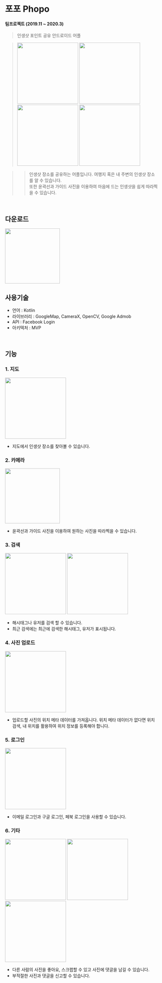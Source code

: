 포포 Phopo
===========
#### 팀프로젝트 (2019.11 ~ 2020.3)
> 인생샷 포인트 공유 안드로이드 어플<br/>

><p>
>  <img width="200" src="https://user-images.githubusercontent.com/51042849/77408893-c6568800-6dfb-11ea-9852-1e6808c64e28.jpg">  
 > <img width="200" src="https://user-images.githubusercontent.com/51042849/77408914-cf475980-6dfb-11ea-94eb-e7a4003ae265.jpg">
 > <img width="200" src="https://user-images.githubusercontent.com/51042849/77408931-d79f9480-6dfb-11ea-9686-a5d19cfce0b4.png">
>  <img width="200" src="https://user-images.githubusercontent.com/51042849/77408958-dec6a280-6dfb-11ea-99ac-ca04e076537c.jpg">
></p>

>>인생샷 장소를 공유하는 어플입니다. 여행지 혹은 내 주변의 인생샷 장소를 알 수 있습니다.<br/>
또한 윤곽선과 가이드 사진을 이용하여 마음에 드는 인생샷을 쉽게 따라찍을 수 있습니다.

<br/>

다운로드
-------
[<img width="180" src="https://user-images.githubusercontent.com/51042849/77410368-1c2c2f80-6dfe-11ea-856f-0ea48b2e3851.png">](https://play.google.com/store/apps/details?id=com.avon.spott)
<br/>

사용기술
-------
- 언어 : Kotlin
- 라이브러리 : GoogleMap, CameraX, OpenCV, Google Admob
- API : Facebook Login
- 아키텍처 : MVP  

<br/>

기능
-------
### 1. 지도
<p>
  <img width="200" src="https://user-images.githubusercontent.com/51042849/77423869-7aafd880-6e13-11ea-9484-9b1645cef511.gif">  
</p>

- 지도에서 인생샷 장소를 찾아볼 수 있습니다.

### 2. 카메라
<p>
  <img width="180" src="https://user-images.githubusercontent.com/51042849/77391894-2ee23c80-6ddd-11ea-85b3-fff279794460.jpg">  
</p>

- 윤곽선과 가이드 사진을 이용하여 원하는 사진을 따라찍을 수 있습니다.


### 3. 검색
<p>
  <img width="200" src="https://user-images.githubusercontent.com/51042849/77425020-6b318f00-6e15-11ea-9e47-22f09a59ebd7.jpg">  
  <img width="200" src="https://user-images.githubusercontent.com/51042849/77425043-7684ba80-6e15-11ea-894a-d5d1a43d9071.jpg">
</p>

- 해시태그나 유저를 검색 할 수 있습니다.
- 최근 검색에는 최근에 검색한 해시태그, 유저가 표시됩니다.

### 4. 사진 업로드
<p>
  <img width="200" src="https://user-images.githubusercontent.com/51042849/77424930-4210fe80-6e15-11ea-87f2-4102ae53c860.jpg">
</p>

- 업로드할 사진의 위치 메타 데이터를 가져옵니다. 위치 메타 데이터가 없다면 위치 검색, 내 위치를 활용하여 위치 정보를 등록해야 합니다.

### 5. 로그인
<p>
  <img width="200" src="https://user-images.githubusercontent.com/51042849/77424976-56ed9200-6e15-11ea-9d3e-e5ffe9625be5.jpg">
</p>

- 이메일 로그인과 구글 로그인, 페북 로그인을 사용할 수 있습니다.



### 6. 기타
<p>
  <img width="200" src="https://user-images.githubusercontent.com/51042849/77425167-a3d16880-6e15-11ea-8f26-3dbfa9ffdff9.jpg">  
  <img width="200" src="https://user-images.githubusercontent.com/51042849/77425193-af249400-6e15-11ea-884f-6bcbbe5c5bc7.jpg">
  <img width="200" src="https://user-images.githubusercontent.com/51042849/77425207-b5b30b80-6e15-11ea-90b4-12511a6186dc.jpg">
</p>

- 다른 사람의 사진을 좋아요, 스크랩할 수 있고 사진에 댓글을 남길 수 있습니다. 
- 부적절한 사진과 댓글을 신고할 수 있습니다.

<br/>


